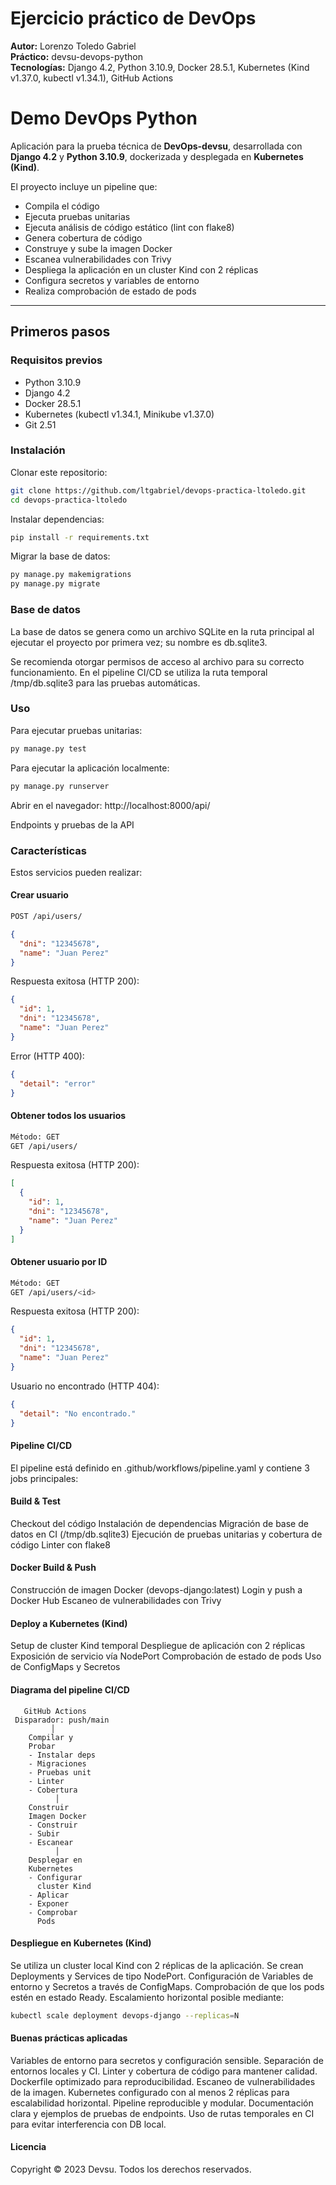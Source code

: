 # Ejercicio práctico de DevOps 

**Autor:** Lorenzo Toledo Gabriel  
**Práctico:** devsu-devops-python  
**Tecnologías:** Django 4.2, Python 3.10.9, Docker 28.5.1, Kubernetes (Kind v1.37.0, kubectl v1.34.1), GitHub Actions

# Demo DevOps Python

Aplicación para la prueba técnica de **DevOps-devsu**, desarrollada con **Django 4.2** y **Python 3.10.9**, dockerizada y desplegada en **Kubernetes (Kind)**.

El proyecto incluye un pipeline  que:

- Compila el código
- Ejecuta pruebas unitarias
- Ejecuta análisis de código estático (lint con flake8)
- Genera cobertura de código
- Construye y sube la imagen Docker
- Escanea vulnerabilidades con Trivy
- Despliega la aplicación en un cluster Kind con 2 réplicas
- Configura secretos y variables de entorno
- Realiza comprobación de estado de pods

---

## Primeros pasos

### Requisitos previos

- Python 3.10.9
- Django 4.2
- Docker 28.5.1
- Kubernetes (kubectl v1.34.1, Minikube v1.37.0)
- Git 2.51

### Instalación

Clonar este repositorio:

```bash
git clone https://github.com/ltgabriel/devops-practica-ltoledo.git
cd devops-practica-ltoledo
```
Instalar dependencias:

```bash
pip install -r requirements.txt
```

Migrar la base de datos:
```bash
py manage.py makemigrations
py manage.py migrate
```
### Base de datos

La base de datos se genera como un archivo SQLite en la ruta principal al ejecutar el proyecto por primera vez; su nombre es db.sqlite3.

Se recomienda otorgar permisos de acceso al archivo para su correcto funcionamiento.
En el pipeline CI/CD se utiliza la ruta temporal /tmp/db.sqlite3 para las pruebas automáticas.

### Uso

Para ejecutar pruebas unitarias:
```bash
py manage.py test
```

Para ejecutar la aplicación localmente:
```bash
py manage.py runserver
```

Abrir en el navegador: http://localhost:8000/api/

Endpoints y pruebas de la API
### Características

Estos servicios pueden realizar:
#### Crear usuario
```bash
POST /api/users/
```
```json
{
  "dni": "12345678",
  "name": "Juan Perez"
}
```

Respuesta exitosa (HTTP 200):
```json
{
  "id": 1,
  "dni": "12345678",
  "name": "Juan Perez"
}
```

Error (HTTP 400):
```json
{
  "detail": "error"
}
```
#### Obtener todos los usuarios
```bash
Método: GET
GET /api/users/
```
Respuesta exitosa (HTTP 200):
```json
[
  {
    "id": 1,
    "dni": "12345678",
    "name": "Juan Perez"
  }
]
```
#### Obtener usuario por ID
```bash
Método: GET
GET /api/users/<id>
```
Respuesta exitosa (HTTP 200):
```json
{
  "id": 1,
  "dni": "12345678",
  "name": "Juan Perez"
}
```

Usuario no encontrado (HTTP 404):
```json
{
  "detail": "No encontrado."
}
```
#### Pipeline CI/CD

El pipeline está definido en .github/workflows/pipeline.yaml y contiene 3 jobs principales:

#### Build & Test

Checkout del código
Instalación de dependencias
Migración de base de datos en CI (/tmp/db.sqlite3)
Ejecución de pruebas unitarias y cobertura de código
Linter con flake8

#### Docker Build & Push
Construcción de imagen Docker (devops-django:latest)
Login y push a Docker Hub
Escaneo de vulnerabilidades con Trivy

#### Deploy a Kubernetes (Kind)
Setup de cluster Kind temporal
Despliegue de aplicación con 2 réplicas
Exposición de servicio vía NodePort
Comprobación de estado de pods
Uso de ConfigMaps y Secretos

#### Diagrama del pipeline CI/CD

       GitHub Actions        
     Disparador: push/main   
             │       
        Compilar y    
        Probar        
        - Instalar deps
        - Migraciones 
        - Pruebas unit
        - Linter      
        - Cobertura   
              │
        Construir     
        Imagen Docker 
        - Construir   
        - Subir       
        - Escanear    
              │
        Desplegar en   
        Kubernetes     
        - Configurar   
          cluster Kind 
        - Aplicar      
        - Exponer      
        - Comprobar    
          Pods         
       
#### Despliegue en Kubernetes (Kind)
Se utiliza un cluster local Kind con 2 réplicas de la aplicación.
Se crean Deployments y Services de tipo NodePort.
Configuración de Variables de entorno y Secretos a través de ConfigMaps.
Comprobación de que los pods estén en estado Ready.
Escalamiento horizontal posible mediante:
```bash
kubectl scale deployment devops-django --replicas=N
```
#### Buenas prácticas aplicadas
Variables de entorno para secretos y configuración sensible.
Separación de entornos locales y CI.
Linter y cobertura de código para mantener calidad.
Dockerfile optimizado para reproducibilidad.
Escaneo de vulnerabilidades de la imagen.
Kubernetes configurado con al menos 2 réplicas para escalabilidad horizontal.
Pipeline reproducible y modular.
Documentación clara y ejemplos de pruebas de endpoints.
Uso de rutas temporales en CI para evitar interferencia con DB local.

#### Licencia
Copyright © 2023 Devsu. Todos los derechos reservados.